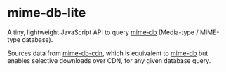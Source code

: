 # mime-db-lite
A tiny, lightweight JavaScript API to query [mime-db](https://github.com/jshttp/mime-db) (Media-type / MIME-type database).

Sources data from [mime-db-cdn](https://github.com/SomajitDey/mime-db-cdn), which is equivalent to [mime-db](https://github.com/jshttp/mime-db) but enables selective downloads over CDN, for any given database query.


